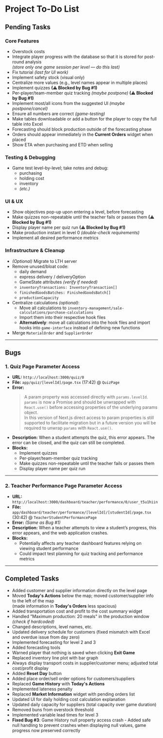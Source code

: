 # Project To-Do List

## Pending Tasks

### Core Features

- Overstock costs
- Integrate player progress with the database so that it is stored for post-round analysis  
  _(store only one game session per level — do this last)_
- Fix tutorial _(last for UI work)_
- Implement safety stock (visual only)
- Centralize more values (e.g., level names appear in multiple places)
- Implement quizzes **(⚠ Blocked by Bug #1)**
- Per-player/team-member quiz tracking _(maybe postpone)_ **(⚠ Blocked by Bug #1)**
- Implement most/all icons from the suggested UI _(maybe postpone/cancel)_
- Ensure all numbers are correct _(game-testing)_
- Make tables downloadable or add a button for the player to copy the full table into Excel
- Forecasting should block production outside of the forecasting phase
- Orders should appear immediately in the **Current Orders** widget when placed
- Show ETA when purchasing and ETD when selling

### Testing & Debugging

- Game test level-by-level; take notes and debug:
  - purchasing
  - holding cost
  - inventory
  - _(etc.)_

### UI & UX

- Show objectives pop-up upon entering a level, before forecasting
- Make quizzes non-repeatable until the teacher fails or passes them **(⚠ Blocked by Bug #1)**
- Display player name per quiz run **(⚠ Blocked by Bug #1)**
- Make production instant in level 0 _(double-check requirements)_
- Implement all desired performance metrics

### Infrastructure & Cleanup

- _(Optional)_ Migrate to LTH server
- Remove unused/bloat code:
  - daily demand
  - express delivery / deliveryOption
  - GameState attributes _(verify if needed)_
  - `inventoryTransactions: InventoryTransaction[]`
  - `finishedGoodsBatches: FinishedGoodsBatch[]`
  - `productionCapacity`
- Centralize calculations _(optional)_:
  - Move all calculations to `inventory-management/sale-calculations/purchase-calculations`
  - Import them into their respective hook files
  - **Alternatively**: move all calculations into the hook files and import hooks into `game-interface` instead of defining new functions
- Merge `MaterialOrder` and `SupplierOrder`

---

## Bugs

### 1. Quiz Page Parameter Access

- **URL:** `http://localhost:3000/quiz/0`
- **File:** `app/quiz/[levelId]/page.tsx` (17:42) @ `QuizPage`
- **Error:**
  > A param property was accessed directly with `params.levelId`. `params` is now a Promise and should be unwrapped with `React.use()` before accessing properties of the underlying params object.  
  > In this version of Next.js direct access to param properties is still supported to facilitate migration but in a future version you will be required to unwrap `params` with `React.use()`.
- **Description:** When a student attempts the quiz, this error appears. The error can be closed, and the quiz can still be completed.
- **Blocks:**
  - Implement quizzes
  - Per-player/team-member quiz tracking
  - Make quizzes non-repeatable until the teacher fails or passes them
  - Display player name per quiz run

---

### 2. Teacher Performance Page Parameter Access

- **URL:** `http://localhost:3000/dashboard/teacher/performance/0/user_t5u1hiin`
- **File:** `app/dashboard/teacher/performance/[levelId]/[studentId]/page.tsx` (30:42) @ `TeacherStudentPerformancePage`
- **Error:** _(Same as Bug #1)_
- **Description:** When a teacher attempts to view a student’s progress, this error appears, and the web application crashes.
- **Blocks:**
  - Potentially affects any teacher dashboard features relying on viewing student performance
  - Could impact test planning for quiz tracking and performance metrics

---

## Completed Tasks

- Added customer and supplier information directly on the level page
- Moved **Today's Actions** below the map; moved customer/supplier info to the left of the map  
  (made information in **Today's Orders** less spacious)
- Added transportation cost and profit to the cost summary widget
- Handled "Maximum production: 20 meals" in the production window _(check if hardcoded)_
- Changed descriptions, level names, etc.
- Updated delivery schedule for customers (fixed mismatch with Excel and overdue issue from day zero)
- Implemented forecasting for level 2 and 3
- Added forecasting tools
- Warned player that nothing is saved when clicking **Exit Game**
- Replaced inventory line plot with bar graph
- Always display transport costs in supplier/customer menu; adjusted total cost/profit display
- Added **Reset Day** button
- Added place order/sell order options for customers/suppliers
- Replaced **Game History** with **Today's Actions**
- Implemented lateness penalty
- Replaced **Market Information** widget with pending orders list
- Updated UI for daily holding cost calculation explanation
- Updated daily capacity for suppliers (total capacity over game duration)
- Removed buns from overstock threshold
- Implemented variable lead times for level 3
- **Fixed Bug #3**: Game History null property access crash - Added safe null handling to prevent crashes when displaying null values, game progress now preserved correctly
